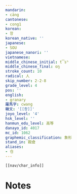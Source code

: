 ```yaml
---
mandarin:
- cāng
cantonese:
- cong1
korean:
- 창
korean_native: ''
japanese:
- SOU
japanese_nanori: ''
vietnamese:
middle_chinese_initial: t͡sʰ
middle_chinese_final: ɑŋ
stroke_count: 10
radical: 人
skip_number: 2-2-8
grade_level: 4
pos: ''
english:
- granary
羅馬字: cwang
韓文: '[[촹]]'
joyo_level: '4'
hsk_level: ''
hanmun_edu_level: 高等
danayo_id: 4017
mc_id: 1062
graphemic_classification: 象形
stand_in: 穀倉
aliases:
- 仓
---
```

```meta-bind-embed
[[nav/char_info]]
```

# Notes
